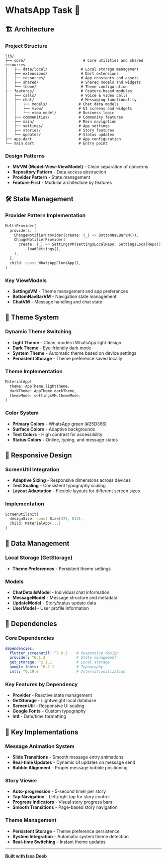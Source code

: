 # WhatsApp Task 📱




## 🏗️ Architecture

### Project Structure
```
lib/
├── core/                          # Core utilities and shared resources
│   ├── data/local/               # Local storage management
│   ├── extensions/               # Dart extensions
│   ├── resources/                # App constants and assets
│   ├── shared/                   # Shared models and widgets
│   └── theme/                    # Theme configuration
├── features/                     # Feature-based modules
│   ├── calls/                    # Voice & video calls
│   ├── chat/                     # Messaging functionality
│   │   ├── models/              # Chat data models
│   │   ├── view/                # UI screens and widgets
│   │   └── view_model/          # Business logic
│   ├── communities/             # Community features
│   ├── main/                    # Main navigation
│   ├── settings/                # App settings
│   ├── stories/                 # Story features
│   └── updates/                 # Status updates
├── app.dart                     # App configuration
└── main.dart                    # Entry point
```

### Design Patterns
- **MVVM (Model-View-ViewModel)** - Clean separation of concerns
- **Repository Pattern** - Data access abstraction
- **Provider Pattern** - State management
- **Feature-First** - Modular architecture by features

## 🛠️ State Management

### Provider Pattern Implementation
```dart
MultiProvider(
  providers: [
    ChangeNotifierProvider(create: (_) => BottomNavBarVM()),
    ChangeNotifierProvider(
      create: (_) => SettingsVM(settingsLocalRepo: SettingsLocalRepo())
        ..loadSettings(),
    ),
  ],
  child: const WhatsAppCloneApp(),
)
```

### Key ViewModels
- **SettingsVM** - Theme management and app preferences
- **BottomNavBarVM** - Navigation state management
- **ChatVM** - Message handling and chat state

## 🎨 Theme System

### Dynamic Theme Switching
- **Light Theme** - Clean, modern WhatsApp light design
- **Dark Theme** - Eye-friendly dark mode
- **System Theme** - Automatic theme based on device settings
- **Persistent Storage** - Theme preference saved locally

### Theme Implementation
```dart
MaterialApp(
  theme: AppTheme.lightTheme,
  darkTheme: AppTheme.darkTheme,
  themeMode: settingsVM.themeMode,
)
```

### Color System
- **Primary Colors** - WhatsApp green (#25D366)
- **Surface Colors** - Adaptive backgrounds
- **Text Colors** - High contrast for accessibility
- **Status Colors** - Online, typing, and message states

## 📱 Responsive Design

### ScreenUtil Integration
- **Adaptive Sizing** - Responsive dimensions across devices
- **Text Scaling** - Consistent typography scaling
- **Layout Adaptation** - Flexible layouts for different screen sizes

### Implementation
```dart
ScreenUtilInit(
  designSize: const Size(375, 812),
  child: MaterialApp(...)
)
```

## 💾 Data Management

### Local Storage (GetStorage)
- **Theme Preferences** - Persistent theme settings

### Models
- **ChatDetailsModel** - Individual chat information
- **MessageModel** - Message structure and metadata
- **UpdateModel** - Story/status update data
- **UserModel** - User profile information

## 🔧 Dependencies

### Core Dependencies
```yaml
dependencies:
  flutter_screenutil: ^5.9.3    # Responsive design
  provider: ^6.1.2              # State management
  get_storage: ^2.1.1           # Local storage
  google_fonts: ^6.2.1          # Typography
  intl: ^0.19.0                 # Internationalization
```

### Key Features by Dependency
- **Provider** - Reactive state management
- **GetStorage** - Lightweight local database
- **ScreenUtil** - Responsive UI scaling
- **Google Fonts** - Custom typography
- **Intl** - Date/time formatting



## 🎯 Key Implementations

### Message Animation System
- **Slide Transitions** - Smooth message entry animations
- **Real-time Updates** - Dynamic UI updates on message send
- **Bubble Alignment** - Proper message bubble positioning

### Story Viewer
- **Auto-progression** - 5-second timer per story
- **Tap Navigation** - Left/right tap for story control
- **Progress Indicators** - Visual story progress bars
- **Smooth Transitions** - Page-based story navigation

### Theme Management
- **Persistent Storage** - Theme preference persistence
- **System Integration** - Automatic system theme detection
- **Real-time Switching** - Instant theme updates

---

**Built with  Issa Deeb**